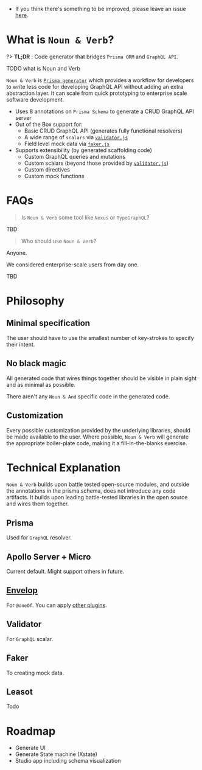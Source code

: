 - If you think there's something to be improved, please leave an issue
  [here](https://github.com/tufan-io/noun-and-verb-docs).

# What is `Noun & Verb`?

?> **TL;DR** : Code generator that bridges `Prisma ORM` and `GraphQL API`.

TODO what is Noun and Verb

`Noun & Verb` is
[`Prisma generator`](https://www.prisma.io/docs/concepts/components/prisma-schema/generators)
which provides a workflow for developers to write less code for developing
GraphQL API without adding an extra abstraction layer. It can scale from quick
prototyping to enterprise scale software development.

- Uses 8 annotations on `Prisma Schema` to generate a CRUD GraphQL API server
- Out of the Box support for:
  - Basic CRUD GraphQL API (generates fully functional resolvers)
  - A wide range of `scalars` via
    [`validator.js`](https://github.com/validatorjs/validator.js)
  - Field level mock data via [`faker.js`](https://github.com/Marak/Faker.js)
- Supports extensibility (by generated scaffolding code)
  - Custom GraphQL queries and mutations
  - Custom scalars (beyond those provided by
    [`validator.js`](https://github.com/validatorjs/validator.js))
  - Custom directives
  - Custom mock functions

# FAQs

> Is `Noun & Verb` some tool like `Nexus` or `TypeGraphQL`?

TBD

> Who should use `Noun & Verb`?

Anyone.

We considered enterprise-scale users from day one.

TBD

# Philosophy

## Minimal specification

The user should have to use the smallest number of key-strokes to specify their
intent.

## No black magic

All generated code that wires things together should be visible in plain sight
and as minimal as possible.

There aren't any `Noun & And` specific code in the generated code.

## Customization

Every possible customization provided by the underlying libraries, should be
made available to the user. Where possible, `Noun & Verb` will generate the
appropriate boiler-plate code, making it a fill-in-the-blanks exercise.

# Technical Explanation

`Noun & Verb` builds upon battle tested open-source modules, and outside the
annotations in the prisma schema, does not introduce any code artifacts. It
builds upon leading battle-tested libraries in the open source and wires them
together.

## Prisma

Used for `GraphQL` resolver.

## Apollo Server + Micro

Current default. Might support others in future.

## [Envelop](https://www.envelop.dev)

For `@oneOf`. You can apply [other plugins](https://www.envelop.dev/plugins).

## Validator

For `GraphQL` scalar.

## Faker

To creating mock data.

## Leasot

Todo

# Roadmap

- Generate UI
- Generate State machine (Xstate)
- Studio app including schema visualization
